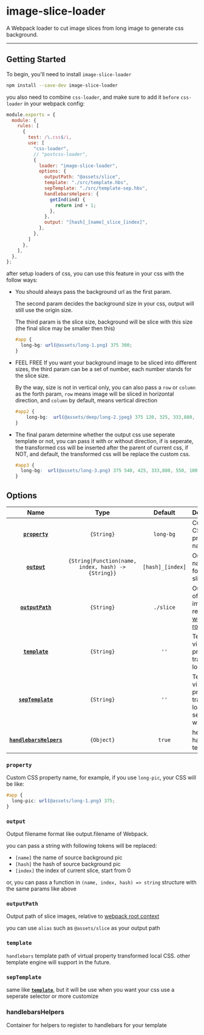 # image-slice-loader

A Webpack loader to cut image slices from long image to generate css background.

---

## Getting Started

To begin, you'll need to install `image-slice-loader`

```bash
npm install --save-dev image-slice-loader
```

you also need to combine `css-loader`, and make sure to add it `before` `css-loader` in your webpack config:

```js
module.exports = {
  module: {
    rules: [
      {
        test: /\.css$/i,
        use: [
          "css-loader",
          // "postcss-loader",
          {
            loader: "image-slice-loader",
            options: {
              outputPath: "@assets/slice",
              template: "./src/template.hbs",
              sepTemplate: "./src/template-sep.hbs",
              handlebarsHelpers: {
                getInd(ind) {
                  return ind + 1;
                },
              },
              output: "[hash]_[name]_slice_[index]",
            },
          },
        ]
      },
    ],
  },
};
```

after setup loaders of css, you can use this feature in your css with the follow ways:

  - You should always pass the background url as the first param. 
  
    The second param decides the background size in your css, output will still use the origin size.

    The third param is the slice size, background will be slice with this size (the final slice may be smaller then this)

    ```css
    #app {
      long-bg: url(@assets/long-1.png) 375 300;
    }
    ```

  - FEEL FREE If you want your background image to be sliced into different sizes, the third param can be a set of number, each number stands for the slice size.

    By the way, size is not in vertical only, you can also pass a `row` or `column` as the forth param, `row` means image will be sliced in horizontal direction, and `column` by default, means vertical direction

    ```css
    #app2 {
        long-bg:  url(@assets/deep/long-2.jpeg) 375 120, 325, 333,880, 550, 1000,900,650,920, 988 row;
    }
    ```

  - The final param determine whether the output css use seperate template or not, you can pass it with or without direction, if is seperate, the transformed css will be inserted after the parent of current css, if NOT, and default, the transformed css will be replace the custom css.

    ```css
    #app3 {
      long-bg:  url(@assets/long-3.png) 375 540, 425, 333,880, 550, 1000,900,650,920, 988 true;
    }
    ```


## Options

|                     Name                      |         Type         |   Default   | Description                                                |
| :-------------------------------------------: | :------------------: | :---------: | :--------------------------------------------------------- |
|        [**`property`**](#property)           |      `{String}`      | `long-bg`  | Custom CSS property name   |
|        [**`output`**](#output)      |      `{String\|Function(name, index, hash) -> {String}}`      |    `[hash]_[index]`     |  Output name formate for slice image                            |
|            [**`outputPath`**](#outputPath)             | `{String}` |   `./slice`    | Output path of slice images, relative to [webpack root context](https://v4.webpack.docschina.org/api/loaders/#this-rootcontext)            |
| [**`template`**](#template) | `{String}` | `''` | Template of virtual property transformed local CSS|
|              [**`sepTemplate`**](#sepTemplate)              |      `{String}`      |   `''`    | Template of virtual property transformed local CSS in seperate way.                        |
|          [**`handlebarsHelpers`**](#handlebarsHelpers)          |     `{Object}`      |   `true`    | helper for handlebars template        |

### `property`
Custom CSS property name, for example, if you use `long-pic`, your CSS will be like: 
```css
#app {
  long-pic: url(@assets/long-1.png) 375;
}
```

### `output`
Output filename format like output.filename of Webpack.

you can pass a string with following tokens will be replaced:
  - `[name]` the name of source background pic
  - `[hash]` the hash of source background pic 
  - `[index]` the index of current slice, start from 0

or, you can pass a function in  `(name, index, hash) => string` structure with the same params like above

### `outputPath`
Output path of slice images, relative to [webpack root context](https://v4.webpack.docschina.org/api/loaders/#this-rootcontext) 

you can use `alias` such as `@assets/slice` as your output path

### `template`
`handlebars` template path of virtual property transformed local CSS. other template engine will support in the future.

### `sepTemplate`
same like [**`template`**](#template), but it will be use when you want your css use a seperate selector or more customize

### handlebarsHelpers
Container for helpers to register to handlebars for your template